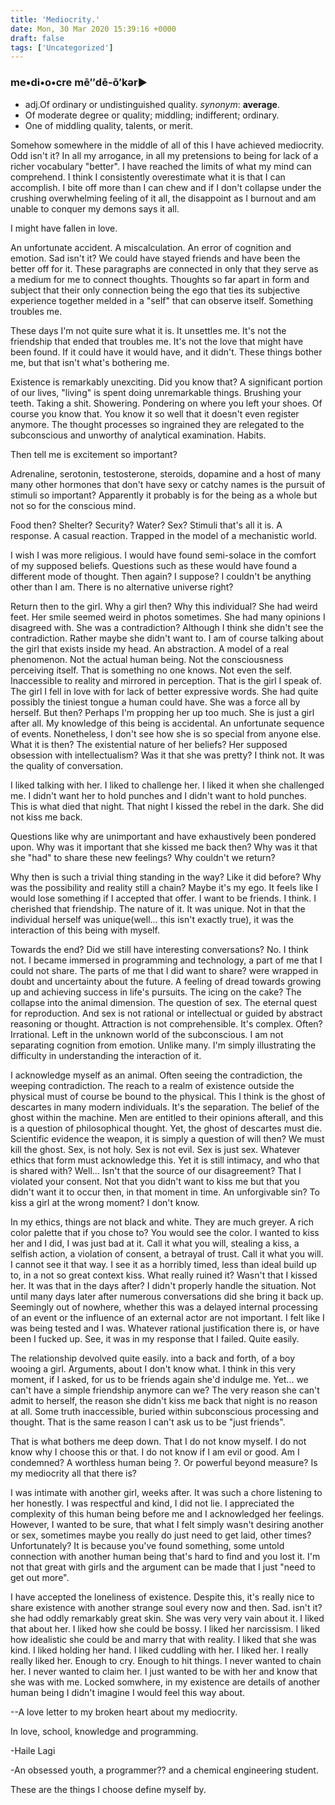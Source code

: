 ```yaml
---
title: 'Mediocrity.'
date: Mon, 30 Mar 2020 15:39:16 +0000
draft: false
tags: ['Uncategorized']
---
```


### me•di•o•cre mē″dē-ō′kər►

*   adj.Of ordinary or undistinguished quality. _synonym_: **average**.
*   Of moderate degree or quality; middling; indifferent; ordinary.
*   One of middling quality, talents, or merit.

Somehow somewhere in the middle of all of this I have achieved mediocrity. Odd isn't it? In all my arrogance, in all my pretensions to being for lack of a richer vocabulary "better". I have reached the limits of what my mind can comprehend. I think I consistently overestimate what it is that I can accomplish. I bite off more than I can chew and if I don't collapse under the crushing overwhelming feeling of it all, the disappoint as I burnout and am unable to conquer my demons says it all.

I might have fallen in love.

An unfortunate accident. A miscalculation. An error of cognition and emotion. Sad isn't it? We could have stayed friends and have been the better off for it. These paragraphs are connected in only that they serve as a medium for me to connect thoughts. Thoughts so far apart in form and subject that their only connection being the ego that ties its subjective experience together melded in a "self" that can observe itself. Something troubles me.

These days I'm not quite sure what it is. It unsettles me. It's not the friendship that ended that troubles me. It's not the love that might have been found. If it could have it would have, and it didn't. These things bother me, but that isn't what's bothering me.

Existence is remarkably unexciting. Did you know that? A significant portion of our lives, "living" is spent doing unremarkable things. Brushing your teeth. Taking a shit. Showering. Pondering on where you left your shoes. Of course you know that. You know it so well that it doesn't even register anymore. The thought processes so ingrained they are relegated to the subconscious and unworthy of analytical examination. Habits.

Then tell me is excitement so important?

Adrenaline, serotonin, testosterone, steroids, dopamine and a host of many many other hormones that don't have sexy or catchy names is the pursuit of stimuli so important? Apparently it probably is for the being as a whole but not so for the conscious mind.

Food then? Shelter? Security? Water? Sex? Stimuli that's all it is. A response. A casual reaction. Trapped in the model of a mechanistic world.

I wish I was more religious. I would have found semi-solace in the comfort of my supposed beliefs. Questions such as these would have found a different mode of thought. Then again? I suppose? I couldn't be anything other than I am. There is no alternative universe right?

Return then to the girl. Why a girl then? Why this individual? She had weird feet. Her smile seemed weird in photos sometimes. She had many opinions I disagreed with. She was a contradiction? Although I think she didn't see the contradiction. Rather maybe she didn't want to. I am of course talking about the girl that exists inside my head. An abstraction. A model of a real phenomenon. Not the actual human being. Not the consciousness perceiving itself. That is something no one knows. Not even the self. Inaccessible to reality and mirrored in perception. That is the girl I speak of. The girl I fell in love with for lack of better expressive words. She had quite possibly the tiniest tongue a human could have. She was a force all by herself. But then? Perhaps I'm propping her up too much. She is just a girl after all. My knowledge of this being is accidental. An unfortunate sequence of events. Nonetheless, I don't see how she is so special from anyone else. What it is then? The existential nature of her beliefs? Her supposed obsession with intellectualism? Was it that she was pretty? I think not. It was the quality of conversation.

I liked talking with her. I liked to challenge her. I liked it when she challenged me. I didn't want her to hold punches and I didn't want to hold punches. This is what died that night. That night I kissed the rebel in the dark. She did not kiss me back.

Questions like why are unimportant and have exhaustively been pondered upon. Why was it important that she kissed me back then? Why was it that she "had" to share these new feelings? Why couldn't we return?

Why then is such a trivial thing standing in the way? Like it did before? Why was the possibility and reality still a chain? Maybe it's my ego. It feels like I would lose something if I accepted that offer. I want to be friends. I think. I cherished that friendship. The nature of it. It was unique. Not in that the individual herself was unique(well... this isn't exactly true), it was the interaction of this being with myself.

Towards the end? Did we still have interesting conversations? No. I think not. I became immersed in programming and technology, a part of me that I could not share. The parts of me that I did want to share? were wrapped in doubt and uncertainty about the future. A feeling of dread towards growing up and achieving success in life's pursuits. The icing on the cake? The collapse into the animal dimension. The question of sex. The eternal quest for reproduction. And sex is not rational or intellectual or guided by abstract reasoning or thought. Attraction is not comprehensible. It's complex. Often? Irrational. Left in the unknown world of the subconscious. I am not separating cognition from emotion. Unlike many. I'm simply illustrating the difficulty in understanding the interaction of it.

I acknowledge myself as an animal. Often seeing the contradiction, the weeping contradiction. The reach to a realm of existence outside the physical must of course be bound to the physical. This I think is the ghost of descartes in many modern individuals. It's the separation. The belief of the ghost within the machine. Men are entitled to their opinions afterall, and this is a question of philosophical thought. Yet, the ghost of descartes must die. Scientific evidence the weapon, it is simply a question of will then? We must kill the ghost. Sex, is not holy. Sex is not evil. Sex is just sex. Whatever ethics that form must acknowledge this. Yet it is still intimacy, and who that is shared with? Well... Isn't that the source of our disagreement? That I violated your consent. Not that you didn't want to kiss me but that you didn't want it to occur then, in that moment in time. An unforgivable sin? To kiss a girl at the wrong moment? I don't know.

In my ethics, things are not black and white. They are much greyer. A rich color palette that if you chose to? You would see the color. I wanted to kiss her and I did, I was just bad at it. Call it what you will, stealing a kiss, a selfish action, a violation of consent, a betrayal of trust. Call it what you will. I cannot see it that way. I see it as a horribly timed, less than ideal build up to, in a not so great context kiss. What really ruined it? Wasn't that I kissed her. It was that in the days after? I didn't properly handle the situation. Not until many days later after numerous conversations did she bring it back up. Seemingly out of nowhere, whether this was a delayed internal processing of an event or the influence of an external actor are not important. I felt like I was being tested and I was. Whatever rational justification there is, or have been I fucked up. See, it was in my response that I failed. Quite easily.

The relationship devolved quite easily. into a back and forth, of a boy wooing a girl. Arguments, about I don't know what. I think in this very moment, if I asked, for us to be friends again she'd indulge me. Yet... we can't have a simple friendship anymore can we? The very reason she can't admit to herself, the reason she didn't kiss me back that night is no reason at all. Some truth inaccessible, buried within subconscious processing and thought. That is the same reason I can't ask us to be "just friends".

That is what bothers me deep down. That I do not know myself. I do not know why I choose this or that. I do not know if I am evil or good. Am I condemned? A worthless human being ?. Or powerful beyond measure? Is my mediocrity all that there is?

I was intimate with another girl, weeks after. It was such a chore listening to her honestly. I was respectful and kind, I did not lie. I appreciated the complexity of this human being before me and I acknowledged her feelings. However, I wanted to be sure, that what I felt simply wasn't desiring another or sex, sometimes maybe you really do just need to get laid, other times? Unfortunately? It is because you've found something, some untold connection with another human being that's hard to find and you lost it. I'm not that great with girls and the argument can be made that I just "need to get out more".

I have accepted the loneliness of existence. Despite this, it's really nice to share existence with another strange soul every now and then. Sad. isn't it? she had oddly remarkably great skin. She was very very vain about it. I liked that about her. I liked how she could be bossy. I liked her narcissism. I liked how idealistic she could be and marry that with reality. I liked that she was kind. I liked holding her hand. I liked cuddling with her. I liked her. I really really liked her. Enough to cry. Enough to hit things. I never wanted to chain her. I never wanted to claim her. I just wanted to be with her and know that she was with me. Locked somwhere, in my existence are details of another human being I didn't imagine I would feel this way about.

\--A love letter to my broken heart about my mediocrity.

In love, school, knowledge and programming.

\-Haile Lagi

\-An obsessed youth, a programmer?? and a chemical engineering student.

These are the things I choose define myself by.